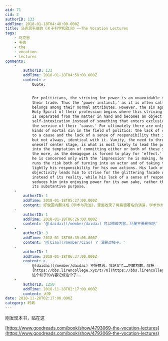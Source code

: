```yaml
---
aid: 71
cid: 2
authorID: 133
addTime: 2018-01-18T04:48:00.000Z
title: 马克思韦伯的《关于科学和政治》——The Vocation Lectures
tags:
    - 马克思
    - 韦伯
    - the
    - vocation
    - lectures
comments:
    -
        authorID: 133
        addTime: 2018-01-18T04:58:00.000Z
        content: >-
            Quote:


            For politicians, the striving for power is an unavoidable tool of
            their trade. Thus the ‘power instinct,' as it is often called,
            belongs among their normal attributes. However, the sin against the
            Holy Spirit of their profession begins where this striving for power
            is separated from the matter in hand and becomes an object purely of
            self-intoxication instead of something that enters exclusively into
            the service of their ‘cause.' For ultimately there are only two
            kinds of mortal sin in the field of politics: the lack of commitment
            to a cause and the lack of a sense of responsibility that is often,
            but not always, identical with it. Vanity, the need to thrust
            oneself center stage, is what is most likely to lead the politician
            into the temptation of committing either or both of these sins. All
            the more, as the demagogue is forced to play for ‘effect.' Because
            he is concerned only with the ‘impression' he is making, he always
            runs the risk both of turning into an actor and of taking too
            lightly his responsibility for his own actions. His lack of
            objectivity leads him to strive for the glittering facade of power,
            instead of its reality, while his lack of a sense of responsibility
            seduces him into enjoying power for its own sake, rather than for
            its substantive purpose.
    -
        authorID: 1
        addTime: 2018-01-18T05:27:00.000Z
        content: 好像国内翻译成《学术与政治》，里面收录了两篇很著名的演讲，学术作为一种志业和政治作为一种志业。
    -
        authorID: 1
        addTime: 2018-01-18T06:26:00.000Z
        content: '@[daidai](/member/daidai) 可以修改内容，尽量不要删帖哈'
    -
        authorID: 3
        addTime: 2018-01-18T06:35:00.000Z
        content: '@[Ciao](/member/Ciao) ？ 没删过帖子。'
    -
        authorID: 1
        addTime: 2018-01-18T06:37:00.000Z
        content: >-
            @[daidai](/member/daidai) 不好意思，我记叉了……抱歉抱歉，我把
            [https://bbs.lirencollege.xyz/t/70](https://bbs.lirencollege.xyz/t/70)
            这个帖子的内容记成这个了……
    -
        authorID: 1250
        addTime: 2018-11-28T02:17:00.000Z
        content: 大神
date: 2018-11-28T02:17:00.000Z
category: 时政
---
```


刚发现本书，贴在这

[https://www.goodreads.com/book/show/4793069-the-vocation-lectures](https://www.goodreads.com/book/show/4793069-the-vocation-lectures)
